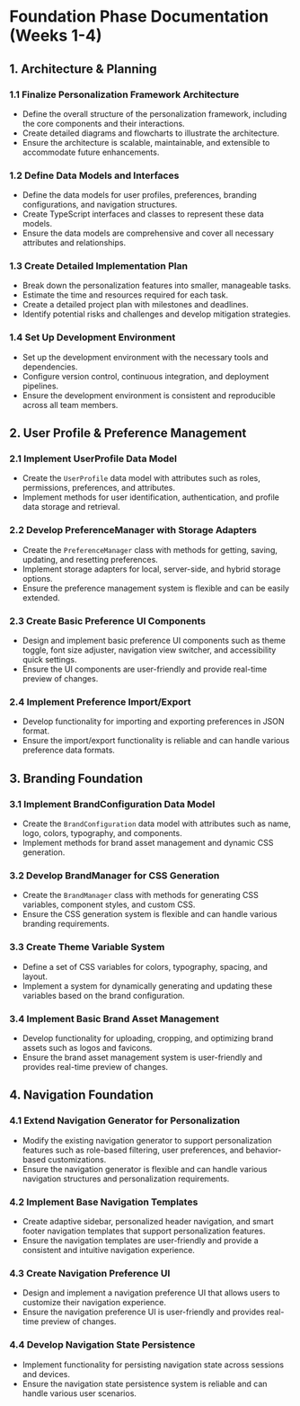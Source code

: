 # Foundation Phase Documentation (Weeks 1-4)

## 1. Architecture & Planning

### 1.1 Finalize Personalization Framework Architecture

- Define the overall structure of the personalization framework, including the core components and their interactions.
- Create detailed diagrams and flowcharts to illustrate the architecture.
- Ensure the architecture is scalable, maintainable, and extensible to accommodate future enhancements.

### 1.2 Define Data Models and Interfaces

- Define the data models for user profiles, preferences, branding configurations, and navigation structures.
- Create TypeScript interfaces and classes to represent these data models.
- Ensure the data models are comprehensive and cover all necessary attributes and relationships.

### 1.3 Create Detailed Implementation Plan

- Break down the personalization features into smaller, manageable tasks.
- Estimate the time and resources required for each task.
- Create a detailed project plan with milestones and deadlines.
- Identify potential risks and challenges and develop mitigation strategies.

### 1.4 Set Up Development Environment

- Set up the development environment with the necessary tools and dependencies.
- Configure version control, continuous integration, and deployment pipelines.
- Ensure the development environment is consistent and reproducible across all team members.

## 2. User Profile & Preference Management

### 2.1 Implement UserProfile Data Model

- Create the `UserProfile` data model with attributes such as roles, permissions, preferences, and attributes.
- Implement methods for user identification, authentication, and profile data storage and retrieval.

### 2.2 Develop PreferenceManager with Storage Adapters

- Create the `PreferenceManager` class with methods for getting, saving, updating, and resetting preferences.
- Implement storage adapters for local, server-side, and hybrid storage options.
- Ensure the preference management system is flexible and can be easily extended.

### 2.3 Create Basic Preference UI Components

- Design and implement basic preference UI components such as theme toggle, font size adjuster, navigation view switcher, and accessibility quick settings.
- Ensure the UI components are user-friendly and provide real-time preview of changes.

### 2.4 Implement Preference Import/Export

- Develop functionality for importing and exporting preferences in JSON format.
- Ensure the import/export functionality is reliable and can handle various preference data formats.

## 3. Branding Foundation

### 3.1 Implement BrandConfiguration Data Model

- Create the `BrandConfiguration` data model with attributes such as name, logo, colors, typography, and components.
- Implement methods for brand asset management and dynamic CSS generation.

### 3.2 Develop BrandManager for CSS Generation

- Create the `BrandManager` class with methods for generating CSS variables, component styles, and custom CSS.
- Ensure the CSS generation system is flexible and can handle various branding requirements.

### 3.3 Create Theme Variable System

- Define a set of CSS variables for colors, typography, spacing, and layout.
- Implement a system for dynamically generating and updating these variables based on the brand configuration.

### 3.4 Implement Basic Brand Asset Management

- Develop functionality for uploading, cropping, and optimizing brand assets such as logos and favicons.
- Ensure the brand asset management system is user-friendly and provides real-time preview of changes.

## 4. Navigation Foundation

### 4.1 Extend Navigation Generator for Personalization

- Modify the existing navigation generator to support personalization features such as role-based filtering, user preferences, and behavior-based customizations.
- Ensure the navigation generator is flexible and can handle various navigation structures and personalization requirements.

### 4.2 Implement Base Navigation Templates

- Create adaptive sidebar, personalized header navigation, and smart footer navigation templates that support personalization features.
- Ensure the navigation templates are user-friendly and provide a consistent and intuitive navigation experience.

### 4.3 Create Navigation Preference UI

- Design and implement a navigation preference UI that allows users to customize their navigation experience.
- Ensure the navigation preference UI is user-friendly and provides real-time preview of changes.

### 4.4 Develop Navigation State Persistence

- Implement functionality for persisting navigation state across sessions and devices.
- Ensure the navigation state persistence system is reliable and can handle various user scenarios.
